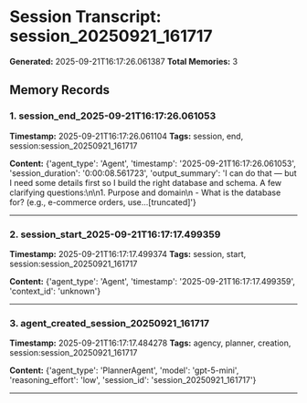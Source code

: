 # Session Transcript: session_20250921_161717

**Generated:** 2025-09-21T16:17:26.061387
**Total Memories:** 3

## Memory Records

### 1. session_end_2025-09-21T16:17:26.061053

**Timestamp:** 2025-09-21T16:17:26.061104
**Tags:** session, end, session:session_20250921_161717

**Content:** {'agent_type': 'Agent', 'timestamp': '2025-09-21T16:17:26.061053', 'session_duration': '0:00:08.561723', 'output_summary': 'I can do that — but I need some details first so I build the right database and schema. A few clarifying questions:\n\n1. Purpose and domain\n   - What is the database for? (e.g., e-commerce orders, use...[truncated]'}

---

### 2. session_start_2025-09-21T16:17:17.499359

**Timestamp:** 2025-09-21T16:17:17.499374
**Tags:** session, start, session:session_20250921_161717

**Content:** {'agent_type': 'Agent', 'timestamp': '2025-09-21T16:17:17.499359', 'context_id': 'unknown'}

---

### 3. agent_created_session_20250921_161717

**Timestamp:** 2025-09-21T16:17:17.484278
**Tags:** agency, planner, creation, session:session_20250921_161717

**Content:** {'agent_type': 'PlannerAgent', 'model': 'gpt-5-mini', 'reasoning_effort': 'low', 'session_id': 'session_20250921_161717'}

---


